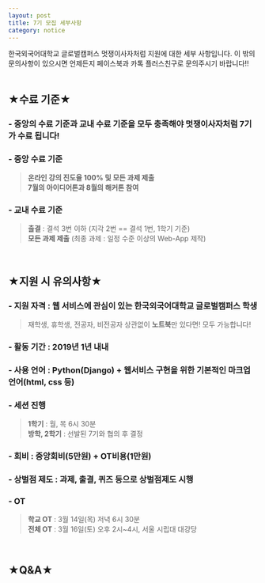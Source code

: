 ```yaml
---
layout: post
title: 7기 모집 세부사항
category: notice
---
```


한국외국어대학교 글로벌캠퍼스 멋쟁이사자처럼 지원에 대한 세부 사항입니다. 
이 밖의 문의사항이 있으시면 언제든지 페이스북과 카톡 플러스친구로 문의주시기 바랍니다!!
<br><br>

## ★수료 기준★
### - 중앙의 수료 기준과 교내 수료 기준을 모두 충족해야 멋쟁이사자처럼 7기가 수료 됩니다!
### - 중앙 수료 기준
   > **온라인 강의 진도율 100% 및 모든 과제 제출<br>
   > 7월의 아이디어톤과 8월의 해커톤 참여**
### - 교내 수료 기준 
   > **출결** : 결석 3번 이하 (지각 2번 == 결석 1번, 1학기 기준)<br>
   > **모든 과제 제출** (최종 과제 : 일정 수준 이상의 Web-App 제작)
<br>

## ★지원 시 유의사항★
### - **지원 자격**  : 웹 서비스에 관심이 있는 한국외국어대학교 글로벌캠퍼스 학생 
   > 재학생, 휴학생, 전공자, 비전공자 상관없이 **노트북**만 있다면! 모두 가능합니다!
### - **활동 기간**  : 2019년 1년 내내
### - **사용 언어**  : Python(Django) + 웹서비스 구현을 위한 기본적인 마크업 언어(html, css 등)
### - **세션 진행**
   > **1학기** : 월, 목 6시 30분<br>
   > **방학, 2학기** : 선발된 7기와 협의 후 결정
### - **회비**  : 중앙회비(5만원) + OT비용(1만원)
### - **상벌점 제도**  : 과제, 출결, 퀴즈 등으로 상벌점제도 시행
### - **OT** 
   > **학교 OT** : 3월 14일(목) 저녁 6시 30분<br>
   > **전체 OT** : 3월 16일(토) 오후 2시~4시, 서울 시립대 대강당
<br>
   
## ★Q&A★

